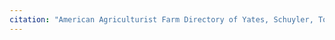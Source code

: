 ```yaml
---
citation: "American Agriculturist Farm Directory of Yates, Schuyler, Tompkins and Seneca Counties New York 1914. Orange Judd Company."
---
```




